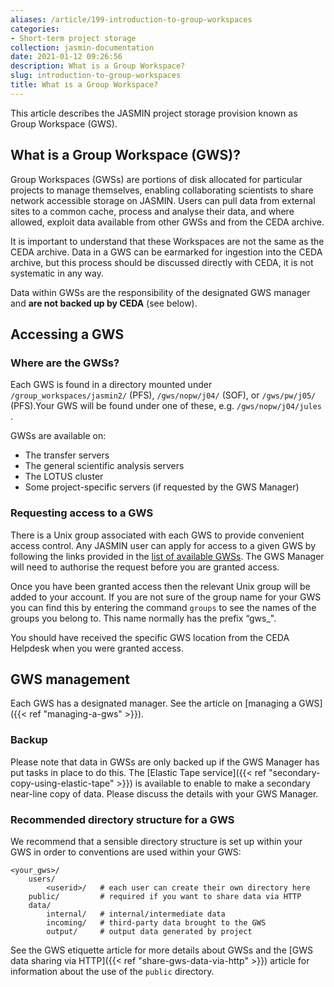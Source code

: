 ```yaml
---
aliases: /article/199-introduction-to-group-workspaces
categories:
- Short-term project storage
collection: jasmin-documentation
date: 2021-01-12 09:26:56
description: What is a Group Workspace?
slug: introduction-to-group-workspaces
title: What is a Group Workspace?
---
```


This article describes the JASMIN project storage provision known as Group
Workspace (GWS).

## What is a Group Workspace (GWS)?

Group Workspaces (GWSs) are portions of disk allocated for particular projects
to manage themselves, enabling collaborating scientists to share network
accessible storage on JASMIN. Users can pull data from external sites to a
common cache, process and analyse their data, and where allowed, exploit data
available from other GWSs and from the CEDA archive.

It is important to understand that these Workspaces are not the same as the
CEDA archive. Data in a GWS can be earmarked for ingestion into the CEDA
archive, but this process should be discussed directly with CEDA, it is not
systematic in any way.

Data within GWSs are the responsibility of the designated GWS manager and
**are not backed up by CEDA** (see below).

## Accessing a GWS

### Where are the GWSs?

Each GWS is found in a directory mounted under `/group_workspaces/jasmin2/`
(PFS), `/gws/nopw/j04/` (SOF), or `/gws/pw/j05/` (PFS).Your GWS will be found
under one of these, e.g. `/gws/nopw/j04/jules` .

GWSs are available on:

  * The transfer servers
  * The general scientific analysis servers
  * The LOTUS cluster
  * Some project-specific servers (if requested by the GWS Manager)

### Requesting access to a GWS

There is a Unix group associated with each GWS to provide convenient access
control. Any JASMIN user can apply for access to a given GWS by following the
links provided in the [list of available
GWSs](https://accounts.jasmin.ac.uk/services/group_workspaces/). The GWS
Manager will need to authorise the request before you are granted access.

Once you have been granted access then the relevant Unix group will be added
to your account. If you are not sure of the group name for your GWS you can
find this by entering the command `groups` to see the names of the groups you
belong to. This name normally has the prefix “gws_".

You should have received the specific GWS location from the CEDA Helpdesk when
you were granted access.

##

## GWS management

Each GWS has a designated manager. See the article on 
[managing a GWS]({{< ref "managing-a-gws" >}}).

### Backup

Please note that data in GWSs are only backed up if the GWS Manager has put
tasks in place to do this. The 
[Elastic Tape service]({{< ref "secondary-copy-using-elastic-tape" >}}) is available to enable to  make a secondary near-line copy of data. Please discuss the details with your GWS Manager.

### Recommended directory structure for a GWS

We recommend that a sensible directory structure is set up within your GWS in
order to conventions are used within your GWS:

    
```
<your_gws>/
    users/
        <userid>/   # each user can create their own directory here
    public/         # required if you want to share data via HTTP
    data/
        internal/   # internal/intermediate data
        incoming/   # third-party data brought to the GWS
        output/     # output data generated by project
```

See the GWS etiquette article for more details about GWSs and the [GWS data
sharing via HTTP]({{< ref "share-gws-data-via-http" >}}) article for
information about the use of the `public` directory.
